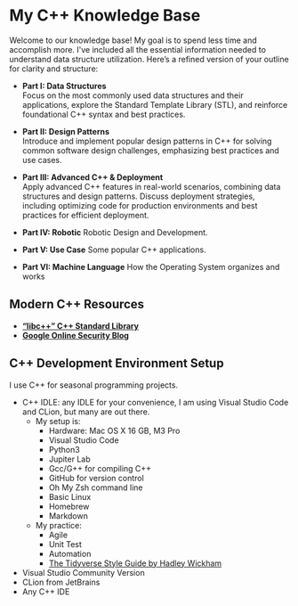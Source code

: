 # My C++ Knowledge Base

Welcome to our knowledge base! My goal is to spend less time and accomplish more. I've included all the essential
information needed to understand data structure utilization.
Here’s a refined version of your outline for clarity and structure:

+ **Part I: Data Structures**  
  Focus on the most commonly used data structures and their applications, explore the Standard Template Library (STL),
  and reinforce foundational C++ syntax and best practices.

+ **Part II: Design Patterns**  
  Introduce and implement popular design patterns in C++ for solving common software design challenges, emphasizing best
  practices and use cases.

+ **Part III: Advanced C++ & Deployment**  
  Apply advanced C++ features in real-world scenarios, combining data structures and design patterns. Discuss deployment
  strategies, including optimizing code for production environments and best practices for efficient deployment.

+ **Part IV: Robotic**
  Robotic Design and Development.
  
+ **Part V: Use Case**
  Some popular C++ applications.

+ **Part VI: Machine Language**
  How the Operating System organizes and works

## Modern C++ Resources

+ [**“libc++” C++ Standard Library**](https://libcxx.llvm.org/index.html)
+ [**Google Online Security Blog**](https://security.googleblog.com/)
## C++ Development Environment Setup

I use C++ for seasonal programming projects.

- C++ IDLE: any IDLE for your convenience, I am using Visual Studio Code and CLion, but many are out there.
    - My setup is:
        - Hardware: Mac OS X 16 GB, M3 Pro
        - Visual Studio Code
        - Python3
        - Jupiter Lab
        - Gcc/G++ for compiling C++
        - GitHub for version control
        - Oh My Zsh command line
        - Basic Linux
        - Homebrew
        - Markdown
    - My practice:
        - Agile
        - Unit Test
        - Automation
        - [The Tidyverse Style Guide by Hadley Wickham](https://style.tidyverse.org/)
- Visual Studio Community Version
- CLion from JetBrains
- Any C++ IDE
